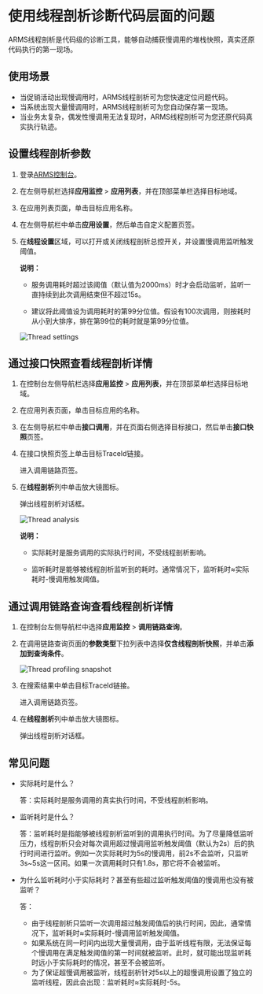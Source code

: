 # 使用线程剖析诊断代码层面的问题

ARMS线程剖析是代码级的诊断工具，能够自动捕获慢调用的堆栈快照，真实还原代码执行的第一现场。

## 使用场景

-   当促销活动出现慢调用时，ARMS线程剖析可为您快速定位问题代码。
-   当系统出现大量慢调用时，ARMS线程剖析可为您自动保存第一现场。
-   当业务太复杂，偶发性慢调用无法复现时，ARMS线程剖析可为您还原代码真实执行轨迹。

## 设置线程剖析参数

1.  登录[ARMS控制台](https://arms.console.aliyun.com/#/home)。
2.  在左侧导航栏选择**应用监控** \> **应用列表**，并在顶部菜单栏选择目标地域。
3.  在应用列表页面，单击目标应用名称。
4.  在左侧导航栏中单击**应用设置**，然后单击自定义配置页签。
5.  在**线程设置**区域，可以打开或关闭线程剖析总控开关，并设置慢调用监听触发阈值。

    **说明：**

    -   服务调用耗时超过该阈值（默认值为2000ms）时才会启动监听，监听一直持续到此次调用结束但不超过15s。

    -   建议将此阈值设为调用耗时的第99分位值。假设有100次调用，则按耗时从小到大排序，排在第99位的耗时就是第99分位值。

    ![Thread settings](https://static-aliyun-doc.oss-accelerate.aliyuncs.com/assets/img/zh-CN/0461105061/p42294.png)


## 通过接口快照查看线程剖析详情

1.  在控制台左侧导航栏选择**应用监控** \> **应用列表**，并在顶部菜单栏选择目标地域。
2.  在应用列表页面，单击目标应用的名称。
3.  在左侧导航栏中单击**接口调用**，并在页面右侧选择目标接口，然后单击**接口快照**页签。
4.  在接口快照页签上单击目标TraceId链接。

    进入调用链路页签。

5.  在**线程剖析**列中单击放大镜图标。

    弹出线程剖析对话框。

    ![Thread analysis](https://static-aliyun-doc.oss-accelerate.aliyuncs.com/assets/img/zh-CN/0461105061/p42295.png)

    **说明：**

    -   实际耗时是服务调用的实际执行时间，不受线程剖析影响。

    -   监听耗时是能够被线程剖析监听到的耗时。通常情况下，监听耗时≈实际耗时-慢调用触发阈值。


## 通过调用链路查询查看线程剖析详情

1.  在控制台左侧导航栏中选择**应用监控** \> **调用链路查询**。
2.  在调用链路查询页面的**参数类型**下拉列表中选择**仅含线程剖析快照**，并单击**添加到查询条件**。

    ![Thread profiling snapshot](https://static-aliyun-doc.oss-accelerate.aliyuncs.com/assets/img/zh-CN/0773658061/p180552.png)

3.  在搜索结果中单击目标TraceId链接。

    进入调用链路页签。

4.  在**线程剖析**列中单击放大镜图标。

    弹出线程剖析对话框。


## 常见问题

-   实际耗时是什么？

    答：实际耗时是服务调用的真实执行时间，不受线程剖析影响。

-   监听耗时是什么？

    答：监听耗时是指能够被线程剖析监听到的调用执行时间。为了尽量降低监听压力，线程剖析只会对每次调用超过慢调用监听触发阈值（默认为2s）后的执行时间进行监听。例如一次实际耗时为5s的慢调用，前2s不会监听，只监听3s~5s这一区间。如果一次调用耗时只有1.8s，那它将不会被监听。

-   为什么监听耗时小于实际耗时？甚至有些超过监听触发阈值的慢调用也没有被监听？

    答：

    -   由于线程剖析只监听一次调用超过触发阈值后的执行时间，因此，通常情况下，监听耗时≈实际耗时-慢调用监听触发阈值。
    -   如果系统在同一时间内出现大量慢调用，由于监听线程有限，无法保证每个慢调用在满足触发阈值的第一时间就被监听。此时，就可能出现监听耗时远小于实际耗时的情况，甚至不会被监听。
    -   为了保证超慢调用被监听，线程剖析针对5s以上的超慢调用设置了独立的监听线程，因此会出现：监听耗时≈实际耗时-5s。

